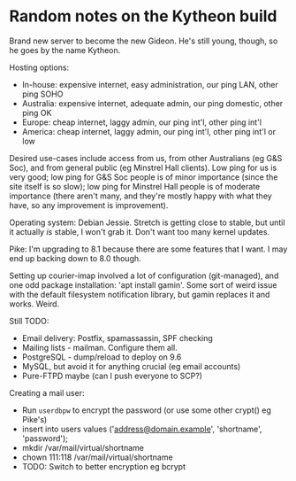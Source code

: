 Random notes on the Kytheon build
=================================

Brand new server to become the new Gideon. He's still young, though, so he goes
by the name Kytheon.

Hosting options:
* In-house: expensive internet, easy administration, our ping LAN, other ping SOHO
* Australia: expensive internet, adequate admin, our ping domestic, other ping OK
* Europe: cheap internet, laggy admin, our ping int'l, other ping int'l
* America: cheap internet, laggy admin, our ping int'l, other ping int'l or low

Desired use-cases include access from us, from other Australians (eg G&S Soc), and
from general public (eg Minstrel Hall clients). Low ping for us is very good; low
ping for G&S Soc people is of minor importance (since the site itself is so slow);
low ping for Minstrel Hall people is of moderate importance (there aren't many,
and they're mostly happy with what they have, so any improvement is improvement).

Operating system: Debian Jessie. Stretch is getting close to stable, but until it
actually _is_ stable, I won't grab it. Don't want too many kernel updates.

Pike: I'm upgrading to 8.1 because there are some features that I want. I may
end up backing down to 8.0 though.

Setting up courier-imap involved a lot of configuration (git-managed), and one
odd package installation: 'apt install gamin'. Some sort of weird issue with the
default filesystem notification library, but gamin replaces it and works. Weird.

Still TODO:
* Email delivery: Postfix, spamassassin, SPF checking
* Mailing lists - mailman. Configure them all.
* PostgreSQL - dump/reload to deploy on 9.6
* MySQL, but avoid it for anything crucial (eg email accounts)
* Pure-FTPD maybe (can I push everyone to SCP?)

Creating a mail user:
* Run `userdbpw` to encrypt the password (or use some other crypt() eg Pike's)
* insert into users values ('address@domain.example', 'shortname', 'password');
* mkdir /var/mail/virtual/shortname
* chown 111:118 /var/mail/virtual/shortname
* TODO: Switch to better encryption eg bcrypt
